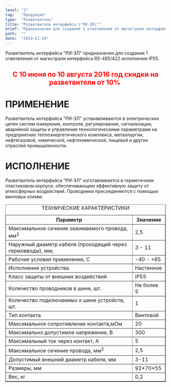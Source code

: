 ```yaml
---
level: "1"
tag:   "Продукция"
type:  "Разветвитель"
title: "Разветвитель интерфейса \"РИ-3Л\""
brief: "Предназначен для создания 1 ответвления от магистрали интерфейса RS-485/422 исполнение IP55."
path:  ""
date:  "2019-11-24"
---
```


<p>Разветвитель интерфейса "РИ-3Л" предназначен для создания 1 ответвления от магистрали интерфейса RS-485/422 исполнение IP55.</p>
<h2 style="text-align: center;"><span style="color: #ff0000;">С 10 июня по 10 августа 2016 год скидки на разветвители от 10%&nbsp;</span></h2>
<h1>ПРИМЕНЕНИЕ</h1>
<p>Разветвитель интерфейса "РИ-3Л" устанавливаются в электрических цепях систем измерения, контроля, регулирования, сигнализации, аварийной защиты и управления технологическими параметрами на предприятиях теплоэнергетического комплекса, металлургии, нефтегазовой, химической, нефтехимической, пищевой и других отраслей промышленности.</p>
<h1>ИСПОЛНЕНИЕ</h1>
<p>Разветвитель интерфейса "РИ-3Л" изготавливается в герметичном пластиковом корпусе, обеспечивающем эффективную защиту от атмосферных воздействий. Проводники присоединяются с помощью винтовых клемм.</p>
<table border="1" class="tech-table"><caption>ТЕХНИЧЕСКИЕ ХАРАКТЕРИСТИКИ</caption>
<tbody>
<tr><th>Параметр</th><th>Значение</th></tr>
<tr>
<td class="td-1">Максимальное сечение зажимаемого провода, мм<sup>2</sup></td>
<td class="td-2">2,5</td>
</tr>
<tr>
<td class="td-1">Наружный диаметр кабеля (проходящий через гермовводы), мм;</td>
<td class="td-2">3 - 11</td>
</tr>
<tr>
<td class="td-1">Рабочие условия применения, С</td>
<td class="td-2">-40 - +85</td>
</tr>
<tr>
<td class="td-1">Исполнение устройства</td>
<td class="td-2">Настенное</td>
</tr>
<tr>
<td class="td-1">Класс защиты от внешних воздействий</td>
<td class="td-2">IP55</td>
</tr>
<tr>
<td class="td-1">Количество проводников в шине, шт.</td>
<td class="td-2">Не более 5</td>
</tr>
<tr>
<td class="td-1">Количество подключаемых к шине устройств, шт.</td>
<td class="td-2">1</td>
</tr>
<tr>
<td class="td-1">Тип контакта</td>
<td class="td-2">Винтовой</td>
</tr>
<tr>
<td class="td-1">Максимальное сопротивление контакта,мОм</td>
<td class="td-2">20</td>
</tr>
<tr>
<td class="td-1">Максимально допустимое напряжение, В</td>
<td class="td-2">300</td>
</tr>
<tr>
<td class="td-1">Максимальный ток через контакт, А</td>
<td class="td-2">5</td>
</tr>
<tr>
<td class="td-1">Максимальное сечение провода, мм<sup>2</sup></td>
<td class="td-2">2,5</td>
</tr>
<tr>
<td class="td-1">Допустимый внешний диаметр кабеля, мм</td>
<td class="td-2">3-11</td>
</tr>
<tr>
<td class="td-1">Размеры, мм</td>
<td class="td-2">92*70*55</td>
</tr>
<tr>
<td class="td-1">Вес, кг</td>
<td class="td-2">0,2</td>
</tr>
</tbody>
</table>